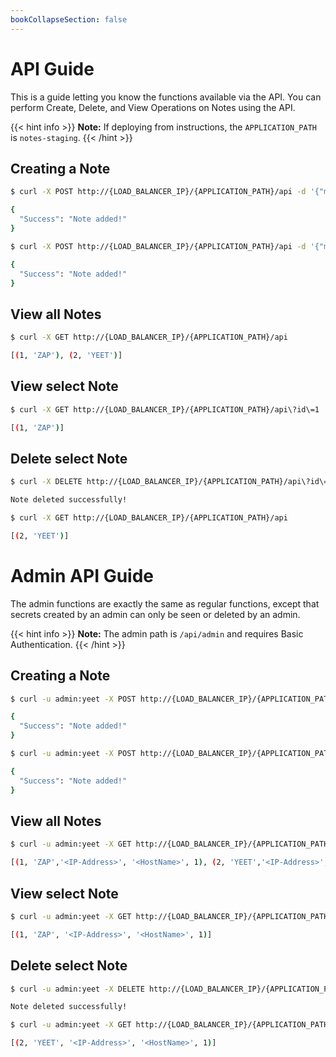 ```yaml
---
bookCollapseSection: false
---
```


# API Guide

This is a guide letting you know the functions available via the API. You can perform Create, Delete, and View Operations on Notes using the API.

{{< hint info >}}
**Note:** If deploying from instructions, the `APPLICATION_PATH` is `notes-staging`.
{{< /hint >}}

## Creating a Note

```bash
$ curl -X POST http://{LOAD_BALANCER_IP}/{APPLICATION_PATH}/api -d '{"message": "ZAP"}'

{
  "Success": "Note added!"
}

$ curl -X POST http://{LOAD_BALANCER_IP}/{APPLICATION_PATH}/api -d '{"message": "YEET"}'

{
  "Success": "Note added!"
}
```

## View all Notes

```bash
$ curl -X GET http://{LOAD_BALANCER_IP}/{APPLICATION_PATH}/api

[(1, 'ZAP'), (2, 'YEET')]
```

## View select Note

```bash
$ curl -X GET http://{LOAD_BALANCER_IP}/{APPLICATION_PATH}/api\?id\=1

[(1, 'ZAP')]
```

## Delete select Note

```bash
$ curl -X DELETE http://{LOAD_BALANCER_IP}/{APPLICATION_PATH}/api\?id\=1

Note deleted successfully!

$ curl -X GET http://{LOAD_BALANCER_IP}/{APPLICATION_PATH}/api

[(2, 'YEET')]
```

# Admin API Guide

The admin functions are exactly the same as regular functions, except that
secrets created by an admin can only be seen or deleted by an admin.

{{< hint info >}}
**Note:** The admin path is `/api/admin` and requires Basic Authentication.
{{< /hint >}}

## Creating a Note

```bash
$ curl -u admin:yeet -X POST http://{LOAD_BALANCER_IP}/{APPLICATION_PATH}/api/admin -d '{"message": "ZAP"}'

{
  "Success": "Note added!"
}

$ curl -u admin:yeet -X POST http://{LOAD_BALANCER_IP}/{APPLICATION_PATH}/api/admin -d '{"message": "YEET"}'

{
  "Success": "Note added!"
}
```

## View all Notes

```bash
$ curl -u admin:yeet -X GET http://{LOAD_BALANCER_IP}/{APPLICATION_PATH}/api/admin

[(1, 'ZAP','<IP-Address>', '<HostName>', 1), (2, 'YEET','<IP-Address>', '<HostName>', 1)]
```

## View select Note

```bash
$ curl -u admin:yeet -X GET http://{LOAD_BALANCER_IP}/{APPLICATION_PATH}/api/admin\?id\=1

[(1, 'ZAP', '<IP-Address>', '<HostName>', 1)]
```

## Delete select Note

```bash
$ curl -u admin:yeet -X DELETE http://{LOAD_BALANCER_IP}/{APPLICATION_PATH}/api/admin\?id\=1

Note deleted successfully!

$ curl -u admin:yeet -X GET http://{LOAD_BALANCER_IP}/{APPLICATION_PATH}/api/admin

[(2, 'YEET', '<IP-Address>', '<HostName>', 1)]
```